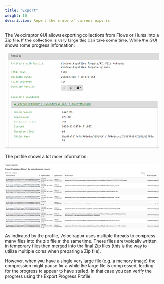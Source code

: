 ```yaml
---
title: "Export"
weight: 10
description: Report the state of current exports
---
```


The Velociraptor GUI allows exporting collections from Flows or Hunts
into a Zip file. If the collection is very large this can take some
time. While the GUI shows some progress information:

![Export Progress as shown by the GUI](export_progress.png)

The profile shows a lot more information:

![Export Containers profile](profile.png)


As indicated by the profile, Velociraptor uses multiple threads to
compress many files into the zip file at the same time. These files
are typically written in temporary files then merged into the final
Zip files (this is the way to utilize multiple cores when preparing a
Zip file).

However, when you have a single very large file (e.g. a memory image)
the compression might pause for a while the large file is compressed,
leading for the progress to appear to have stalled. In that case you
can verify the progress using the Export Progress Profile.
